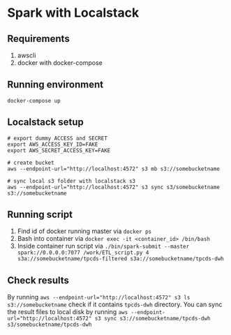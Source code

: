 # Spark with Localstack

## Requirements
1. awscli
2. docker with docker-compose

## Running environment
```
docker-compose up
```
## Localstack setup
```
# export dummy ACCESS and SECRET
export AWS_ACCESS_KEY_ID=FAKE
export AWS_SECRET_ACCESS_KEY=FAKE

# create bucket
aws --endpoint-url="http://localhost:4572" s3 mb s3://somebucketname

# sync local s3 folder with localstack s3
aws --endpoint-url="http://localhost:4572" s3 sync s3/somebucketname s3://somebucketname
```

## Running script
1. Find id of docker running master via ```docker ps```
2. Bash into container via ```docker exec -it <container_id> /bin/bash```
3. Inside container run script via ```./bin/spark-submit --master spark://0.0.0.0:7077 /work/ETL_script.py 4 s3a://somebucketname/tpcds-filtered s3a://somebucketname/tpcds-dwh```

## Check results
By running ```aws --endpoint-url="http://localhost:4572" s3 ls s3://somebucketname``` check if it contains ```tpcds-dwh``` directory.
You can sync the result files to local disk by running ```aws --endpoint-url="http://localhost:4572" s3 sync s3://somebucketname/tpcds-dwh s3/somebucketname/tpcds-dwh```